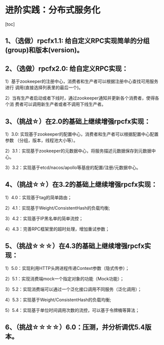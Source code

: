 # 进阶实践：分布式服务化

[toc]

## 1、（选做）rpcfx1.1: 给自定义RPC实现简单的分组(group)和版本(version)。

## 2、（选做）rpcfx2.0: 给自定义RPC实现： 

1）基于zookeeper的注册中心，消费者和生产者可以根据注册中心查找可用服务进行 调用(直接选择列表里的最后一个)。 

2）当有生产者启动或者下线时，通过zookeeper通知并更新各个消费者，使得各个消 费者可以调用新生产者或者不调用下线生产者。

## 3、（挑战☆）在2.0的基础上继续增强rpcfx实现：

1）3.0: 实现基于zookeeper的配置中心，消费者和生产者可以根据配置中心配置参数 （分组，版本，线程池大小等）。 

2）3.1：实现基于zookeeper的元数据中心，将服务描述元数据保存到元数据中心。 

3）3.2：实现基于etcd/nacos/apollo等基座的配置/注册/元数据中心。

## 4、（挑战☆☆）在3.2的基础上继续增强rpcfx实现： 

1）4.0：实现基于tag的简单路由； 

2）4.1：实现基于Weight/ConsistentHash的负载均衡; 

3）4.2：实现基于IP黑名单的简单流控； 

4）4.3：完善RPC框架里的超时处理，增加重试参数；

## 5、（挑战☆☆☆）在4.3的基础上继续增强rpcfx实现： 

1）5.0：实现利用HTTP头跨进程传递Context参数（隐式传参）； 

2）5.1：实现消费端mock一个指定对象的功能（Mock功能）；

3）5.2：实现消费端可以通过一个泛化接口调用不同服务（泛化调用）； 

4）5.3：实现基于Weight/ConsistentHash的负载均衡; 

5）5.4：实现基于单位时间调用次数的流控，可以基于令牌桶等算法；

## 6、（挑战☆☆☆☆）6.0：压测，并分析调优5.4版本。

